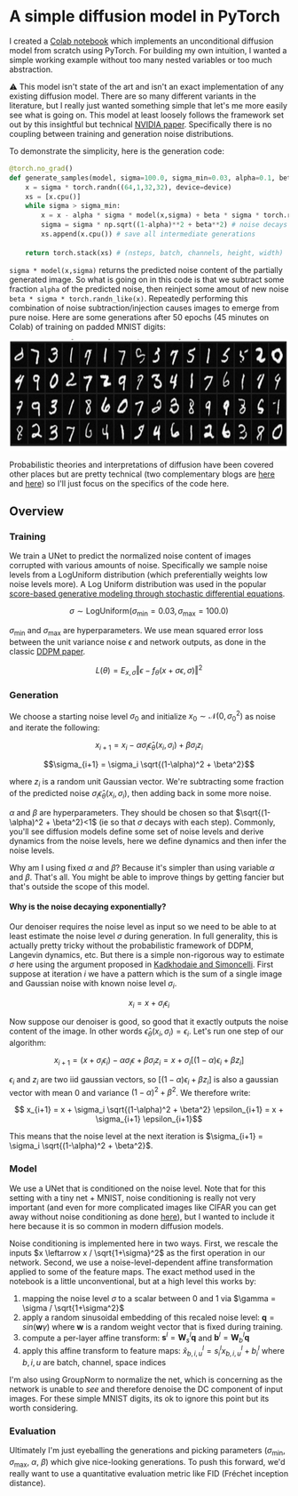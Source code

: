 # A simple diffusion model in PyTorch
I created a [Colab notebook](https://colab.research.google.com/github/KyleLuther/SimplifiedDiffusion/blob/main/SimplifiedDiffusion.ipynb) which implements an unconditional diffusion model from scratch using PyTorch. For building my own intuition, I wanted a simple working example without too many nested variables or too much abstraction.

:warning: This model isn't state of the art and isn't an exact implementation of any existing diffusion model. There are so many different variants in the literature, but I really just wanted something simple that let's me more easily see what is going on. This model at least loosely follows the framework set out by this insightful but technical [NVIDIA paper](https://arxiv.org/abs/2206.00364). Specifically there is no coupling between training and generation noise distributions.

To demonstrate the simplicity, here is the generation code:
```python
@torch.no_grad()
def generate_samples(model, sigma=100.0, sigma_min=0.03, alpha=0.1, beta=.40, device='cuda'):
    x = sigma * torch.randn((64,1,32,32), device=device)
    xs = [x.cpu()]
    while sigma > sigma_min:
        x = x - alpha * sigma * model(x,sigma) + beta * sigma * torch.randn_like(x)
        sigma = sigma * np.sqrt((1-alpha)**2 + beta**2) # noise decays exponentially
        xs.append(x.cpu()) # save all intermediate generations

    return torch.stack(xs) # (nsteps, batch, channels, height, width)
```
`sigma * model(x,sigma)` returns the predicted noise content of the partially generated image. So what is going on in this code is that we subtract some fraction `alpha` of the predicted noise, then reinject some amout of new noise `beta * sigma * torch.randn_like(x)`. Repeatedly performing this combination of noise subtraction/injection causes images to emerge from pure noise. Here are some generations after 50 epochs (45 minutes on Colab) of training on padded MNIST digits:

<img src="generated.png"  height="200" />

Probabilistic theories and interpretations of diffusion have been covered other places but are pretty technical (two complementary blogs are [here](https://yang-song.net/blog/2021/score/) and [here](https://lilianweng.github.io/posts/2021-07-11-diffusion-models/)) so I'll just focus on the specifics of the code here.

## Overview

### Training
We train a UNet to predict the normalized noise content of images corrupted with various amounts of noise. Specifically we sample noise levels from a LogUniform distribution (which preferentially weights low noise levels more). A Log Uniform distribution was used in the popular [score-based generative modeling through stochastic differential equations](https://arxiv.org/abs/2011.13456).

$$ \sigma \sim \text{LogUniform}(\sigma_{\text{min}}=0.03, \sigma_{\text{max}}=100.0) $$ 

$\sigma_{\text{min}}$ and $\sigma_{\text{max}}$ are hyperparameters. We use mean squared error loss between the unit variance noise $\epsilon$ and network outputs, as done in the classic [DDPM paper](https://arxiv.org/abs/2006.11239).

$$ L(\theta) = E_{x, \sigma} \left\Vert \epsilon - f_\theta (x+\sigma \epsilon, \sigma) \right\Vert^2 $$ 

### Generation
We choose a starting noise level $\sigma_0$ and initialize $x_0 \sim \mathcal{N}(0,\sigma_0^2)$ as noise and iterate the following:

$$x_{i+1} = x_i - \alpha \sigma_i \hat{\epsilon}_{\theta}(x_i, \sigma_i) + \beta \sigma_i z_i$$

$$\sigma_{i+1} = \sigma_i \sqrt{(1-\alpha)^2 + \beta^2}$$

where $z_i$ is a random unit Gaussian vector. We're subtracting some fraction of the predicted noise $\sigma_i \hat{\epsilon}_{\theta}(x_i, \sigma_i)$, then adding back in some more noise.

$\alpha$ and $\beta$ are hyperparameters. They should be chosen so that $\sqrt{(1-\alpha)^2 + \beta^2}<1$ (ie so that $\sigma$ decays with each step). Commonly, you'll see diffusion models define some set of noise levels and derive dynamics from the noise levels, here we define dynamics and then infer the noise levels. 

Why am I using fixed $\alpha$ and $\beta$? Because it's simpler than using variable $\alpha$ and $\beta$. That's all. You might be able to improve things by getting fancier but that's outside the scope of this model.

#### Why is the noise decaying exponentially?
Our denoiser requires the noise level as input so we need to be able to at least estimate the noise level $\sigma$ during generation. In full generality, this is actually pretty tricky without the probabilistic framework of DDPM, Langevin dynamics, etc. But there is a simple non-rigorous way to estimate $\sigma$ here using the argument proposed in [Kadkhodaie and Simoncelli](https://arxiv.org/pdf/2007.13640). First suppose at iteration $i$ we have a pattern which is the sum of a single image and Gaussian noise with known noise level $\sigma_i$.

$$ x_i = x + \sigma_i \epsilon_i$$

Now suppose our denoiser is good, so good that it exactly outputs the noise content of the image. In other words $\hat\epsilon_\theta(x_i, \sigma_i) = \epsilon_i$. Let's run one step of our algorithm:

$$ x_{i+1} = (x + \sigma_i \epsilon_i) - \alpha \sigma_i \epsilon + \beta \sigma_i z_i  = x + \sigma_i [(1-\alpha) \epsilon_i + \beta z_i] $$

$\epsilon_i$ and $z_i$ are two iid gaussian vectors, so $[(1-\alpha) \epsilon_i + \beta z_i]$ is also a gaussian vector with mean 0 and variance $(1-\alpha)^2 + \beta^2$. We therefore write:

$$ x_{i+1} = x + \sigma_i \sqrt{(1-\alpha)^2 + \beta^2} \epsilon_{i+1} = x + \sigma_{i+1} \epsilon_{i+1}$$

This means that the noise level at the next iteration is $\sigma_{i+1} = \sigma_i \sqrt{(1-\alpha)^2 + \beta^2}$.  

### Model
We use a UNet that is conditioned on the noise level. Note that for this setting with a tiny net + MNIST, noise conditioning is really not very important (and even for more complicated images like CIFAR you can get away without noise conditioning as done [here](https://arxiv.org/abs/2006.09011)), but I wanted to include it here because it is so common in modern diffusion models.

Noise conditioning is implemented here in two ways. First, we rescale the inputs $x \leftarrow x / \sqrt{1+\sigma}^2$ as the first operation in our network. Second, we use a noise-level-dependent affine transformation applied to some of the feature maps. The exact method used in the notebook is a little unconventional, but at a high level this works by:

1. mapping the noise level $\sigma$ to a scalar between 0 and 1 via $\gamma = \sigma / \sqrt{1+\sigma^2}$
2. apply a random sinusoidal embedding of this recaled noise level: $\mathbf{q} = sin(\mathbf{w} \gamma)$ where $\mathbf{w}$ is a random weight vector that is fixed during training.
3. compute a per-layer affine transform: $\mathbf{s}^l = \mathbf{W}_s^l \mathbf{q}$ and $\mathbf{b}^l = \mathbf{W}_b^l \mathbf{q}$
4. apply this affine transform to feature maps: $\hat{x}^l_{b,i,u} = s^l_i x^l_{b,i,u} + b^l_i$ where $b,i,u$ are batch, channel, space indices

I'm also using GroupNorm to normalize the net, which is concerning as the network is unable to *see* and therefore denoise the DC component of input images. For these simple MNIST digits, its ok to ignore this point but its worth considering.

### Evaluation
Ultimately I'm just eyeballing the generations and picking parameters ($\sigma_{\text{min}}$, $\sigma_{\text{max}}$, $\alpha$, $\beta$) which give nice-looking generations. To push this forward, we'd really want to use a quantitative evaluation metric like FID (Fréchet inception distance).


